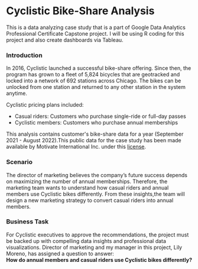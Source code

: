 # Cyclistic Bike-Share Analysis
This is a data analyzing case study that is a part of Google Data Analytics Professional Certificate Capstone project.  I will be using R coding for this project and also create dashboards via Tableau.

### Introduction
In 2016, Cyclistic launched a successful bike-share offering. Since then, the program has grown to a fleet of 5,824 bicycles that are geotracked and locked into a network of 692 stations across Chicago. The bikes can be unlocked from one station and returned to any other station in the system anytime.

Cyclistic pricing plans included:

- Casual riders: Customers who purchase single-ride or full-day passes
- Cyclistic members: Customers who purchase annual memberships

This analysis contains customer's bike-share data for a year (September 2021 - August 2022).This public data for the case study has been made available by Motivate International Inc. under this [license](https://ride.divvybikes.com/data-license-agreement).

### Scenario
The director of marketing believes the company’s future success depends on maximizing the number of annual memberships. Therefore, the marketing team wants to understand how casual riders and annual members use Cyclistic bikes differently. From these insights,the team will design a new marketing strategy to convert casual riders into annual members.

### Business Task
For Cyclistic executives to approve the recommendations, the project must be backed up with compelling data insights and professional data visualizations.  Director of marketing and my manager in this project, Lily Moreno, has assigned a question to answer: \
**How do annual members and casual riders use Cyclistic bikes differently?**
